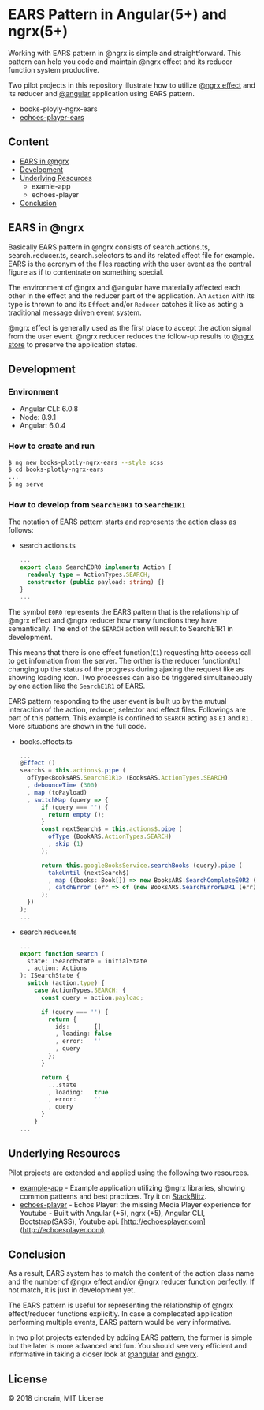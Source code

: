 # EARS Pattern in Angular(5+) and ngrx(5+)

Working with EARS pattern in @ngrx is simple and straightforward. This pattern can help you code and maintain @ngrx effect and its reducer function system productive.

Two pilot projects in this repository illustrate how to utilize [@ngrx effect](https://github.com/ngrx/platform/blob/master/docs/effects/README.md) and its reducer and [@angular](https://github.com/angular/angular-cli) application using EARS pattern.

- books-ployly-ngrx-ears
- [echoes-player-ears](https://github.com/cincrain/echoes-player-ears)

## Content
- [EARS in @ngrx](#ears-in-@ngrx)
- [Development](#Development)
- [Underlying Resources](#underlying-Resources)
  - examle-app
  - echoes-player
- [Conclusion](#conclusion)

## EARS in @ngrx

Basically EARS pattern in @ngrx consists of search.`a`ctions.ts, search.`r`educer.ts, search.`s`electors.ts and its related `e`ffect file for example.
EARS is the acronym of the files reacting with the user event as the central figure as if to contentrate on something special.

The environment of @ngrx and @angular have materially affected each other in the effect and the reducer part of the application. An `Action` with its type is thrown to and its `Effect` and/or `Reducer` catches it like as acting a traditional message driven event system.

@ngrx effect is generally used as the first place to accept the action signal from the user event. @ngrx reducer reduces the follow-up results to [@ngrx store](https://github.com/ngrx/platform/blob/master/docs/store/README.md) to preserve the application states.

## Development

### Environment
- Angular CLI: 6.0.8
- Node: 8.9.1
- Angular: 6.0.4

### How to create and run
```bash
$ ng new books-plotly-ngrx-ears --style scss
$ cd books-plotly-ngrx-ears
...
$ ng serve
```

### How to develop from `SearchE0R1` to `SearchE1R1`

The notation of EARS pattern starts and represents the action class as follows:

- search.actions.ts
  ```ts
  ...
  export class SearchE0R0 implements Action {
    readonly type = ActionTypes.SEARCH;
    constructor (public payload: string) {}
  }
  ...
  ```

The symbol `E0R0` represents the EARS pattern that is the relationship of @ngrx effect and @ngrx reducer how many functions they have semantically. The end of the `SEARCH` action will result to SearchE1R1 in development.

This means that there is one effect function(`E1`) requesting http access call to get infomation from the server.
The orther is the reducer function(`R1`) changing up the status of the progress during ajaxing the request like as showing loading icon. Two processes can also be triggered simultaneously by one action like the `SearchE1R1` of EARS.

EARS pattern responding to the user event is built up by the mutual interaction of the action, reducer, selector and effect files. Followings are part of this pattern. This example is confined to `SEARCH` acting as `E1` and `R1` . More situations are shown in the full code.

- books.effects.ts
  ```ts
  ...
  @Effect ()
  search$ = this.actions$.pipe (
    ofType<BooksARS.SearchE1R1> (BooksARS.ActionTypes.SEARCH)
    , debounceTime (300)
    , map (toPayload)
    , switchMap (query => {
        if (query === '') {
          return empty ();
        }
        const nextSearch$ = this.actions$.pipe (
          ofType (BookARS.ActionTypes.SEARCH)
          , skip (1)
        );

        return this.googleBooksService.searchBooks (query).pipe (
          takeUntil (nextSearch$)
          , map ((books: Book[]) => new BooksARS.SearchCompleteE0R2 (books))
          , catchError (err => of (new BooksARS.SearchErrorE0R1 (err)))
        );
    })
  );
  ...
  ```

- search.reducer.ts
  ```ts
  ...
  export function search (
    state: ISearchState = initialState
    , action: Actions
  ): ISearchState {
    switch (action.type) {
      case ActionTypes.SEARCH: {
        const query = action.payload;

        if (query === '') {
          return {
            ids:       []
            , loading: false
            , error:   ''
            , query
          };
        }

        return {
          ...state
          , loading:   true
          , error:     ''
          , query
        }
      }
  ...
  ```

## Underlying Resources

Pilot projects are extended and applied using the following two resources.
- [example-app](https://github.com/ngrx/platform) - Example application utilizing @ngrx libraries, showing common patterns and best practices. Try it on [StackBlitz](https://stackblitz.com/github/ngrx/platform/tree/61cbfe537f9df8cef3dd4a6ee0b8f483e49653f4).
- [echoes-player](https://github.com/orizens/echoes-player) - Echos Player: the missing Media Player experience for Youtube - Built with Angular (+5), ngrx (+5), Angular CLI, Bootstrap(SASS), Youtube api. [http://echoesplayer.com](http://echoesplayer.com)

## Conclusion

As a result, EARS system has to match the content of the action class name and the number of @ngrx effect and/or @ngrx reducer function perfectly. If not match, it is just in development yet.

The EARS pattern is useful for representing the relationship of @ngrx effect/reducer functions explicitly. In case a complecated application performing multiple events, EARS pattern would be very informative.

In two pilot projects extended by adding EARS pattern, the former is simple but the later is more advanced and fun. You should see very efficient and informative in taking a closer look at [@angular](https://github.com/angular/angular-cli) and [@ngrx](https://github.com/ngrx/platform).

## License

&copy; 2018 cincrain, MIT License
